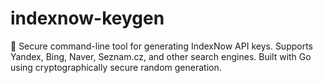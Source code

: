 # indexnow-keygen
🔐 Secure command-line tool for generating IndexNow API keys. Supports Yandex, Bing, Naver, Seznam.cz, and other search engines. Built with Go using cryptographically secure random generation.
